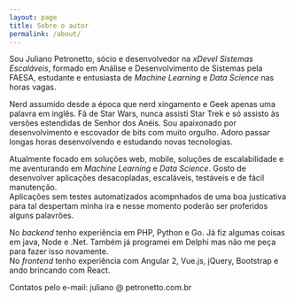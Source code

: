 ```yaml
---
layout: page
title: Sobre o autor
permalink: /about/
---
```


Sou Juliano Petronetto, sócio e desenvolvedor na *xDevel Sistemas Escaláveis*, formado em Análise e Desenvolvimento de Sistemas pela FAESA, estudante e entusiasta de *Machine Learning* e *Data Science* nas horas vagas.

Nerd assumido desde a época que nerd xingamento e Geek apenas uma palavra em inglês.
Fã de Star Wars, nunca assisti Star Trek e só assisto às versões estendidas de Senhor dos Anéis.
Sou apaixonado por desenvolvimento e escovador de bits com muito orgulho. Adoro passar longas horas desenvolvendo e estudando novas tecnologias.

Atualmente focado em soluções web, mobile, soluções de escalabilidade e me aventurando em *Machine Learning* e *Data Science*.
Gosto de desenvolver aplicações desacopladas, escaláveis, testáveis e de fácil manutenção.  
Aplicações sem testes automatizados acompnhados de uma boa justicativa para tal despertam minha ira e nesse momento poderão ser proferidos alguns palavrões.

No *backend* tenho experiência em PHP, Python e Go. Já fiz algumas coisas em java, Node e .Net. Também já programei em Delphi mas não me peça para fazer isso novamente.  
No *frontend* tenho experiência com Angular 2, Vue.js, jQuery, Bootstrap e ando brincando com React.

Contatos pelo e-mail: juliano @ petronetto.com.br
